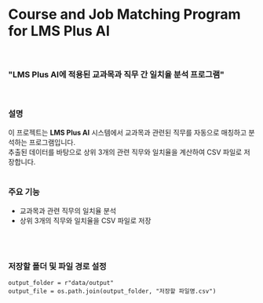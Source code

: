 # Course and Job Matching Program for LMS Plus AI
<br>

### "LMS Plus AI에 적용된 교과목과 직무 간 일치율 분석 프로그램"
<br>

### 설명
이 프로젝트는 **LMS Plus AI** 시스템에서 교과목과 관련된 직무를 자동으로 매칭하고 분석하는 프로그램입니다.<br>
추출된 데이터를 바탕으로 상위 3개의 관련 직무와 일치율을 계산하여 CSV 파일로 저장합니다.
<br>
<br>

### 주요 기능
- 교과목과 관련 직무의 일치율 분석
- 상위 3개의 직무와 일치율을 CSV 파일로 저장
<br>
<br>


### 저장할 폴더 및 파일 경로 설정
`output_folder = r"data/output"  ` <br>
`output_file = os.path.join(output_folder, "저장할 파일명.csv")`